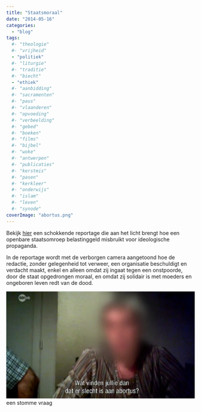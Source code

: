 ```yaml
---
title: "Staatsmoraal"
date: "2014-05-16"
categories: 
  - "blog"
tags:
  #- "theologie"
  #- "vrijheid"
  - "politiek"
  #- "liturgie"
  #- "traditie"
  #- "biecht"
  - "ethiek"
  #- "aanbidding"
  #- "sacramenten"
  #- "paus"
  #- "vlaanderen"
  #- "opvoeding"
  #- "verbeelding"
  #- "gebed"
  #- "boeken"
  #- "films"
  #- "bijbel"
  #- "woke"
  #- "antwerpen"
  #- "publicaties"
  #- "kerstmis"
  #- "pasen"
  #- "kerkleer"
  #- "onderwijs"
  #- "islam"
  #- "leven"
  #- "synode"
coverImage: "abortus.png"
---
```


Bekijk [hier](http://www.deredactie.be/cm/vrtnieuws/videozone/programmas/koppen/EP_140515_Koppen?video=1.1969006 "Koppen") een schokkende reportage die aan het licht brengt hoe een openbare staatsomroep belastinggeld misbruikt voor ideologische propaganda.

In de reportage wordt met de verborgen camera aangetoond hoe de redactie, zonder gelegenheid tot verweer, een organisatie beschuldigt en verdacht maakt, enkel en alleen omdat zij ingaat tegen een onstpoorde, door de staat opgedrongen moraal, en omdat zij solidair is met moeders en ongeboren leven redt van de dood.

![een stomme vraag, lijkt me?](images/abortus.png?w=525) een stomme vraag

